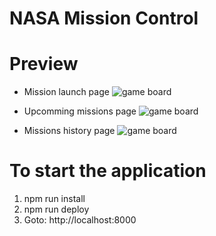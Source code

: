 ﻿# NASA Mission Control

# Preview
- Mission launch page
![game board](https://github.com/abeeralikhan/nasa-mission-control-project/tree/main/images/launches_page.png?raw=true)

- Upcomming missions page
![game board](https://github.com/abeeralikhan/nasa-mission-control-project/tree/main/images/upcomming_page.png.png?raw=true)

- Missions history page
![game board](https://github.com/abeeralikhan/nasa-mission-control-project/tree/main/images/history_page.png?raw=true)

# To start the application 
1) npm run install
2) npm run deploy
3) Goto: http://localhost:8000
